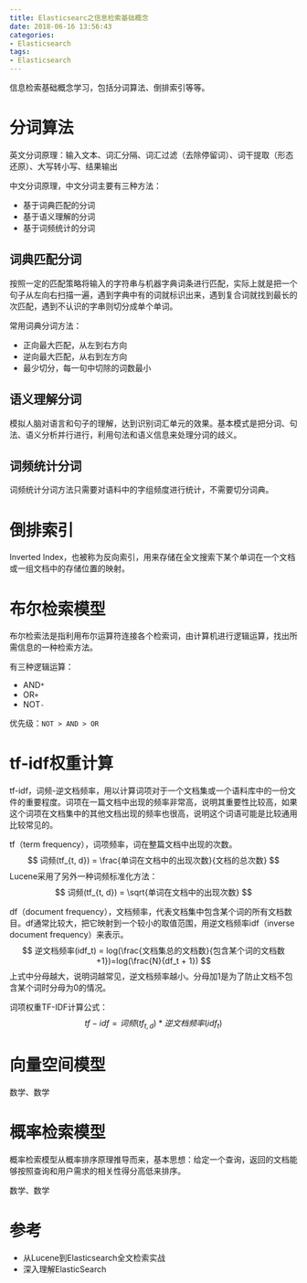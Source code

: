 ```yaml
---
title: Elasticsearc之信息检索基础概念
date: 2018-06-16 13:56:43
categories: 
- Elasticsearch
tags:
- Elasticsearch
---
```


信息检索基础概念学习，包括分词算法、倒排索引等等。

<!--more-->

# 分词算法

英文分词原理：输入文本、词汇分隔、词汇过滤（去除停留词）、词干提取（形态还原）、大写转小写、结果输出

中文分词原理，中文分词主要有三种方法：

- 基于词典匹配的分词
- 基于语义理解的分词
- 基于词频统计的分词

## 词典匹配分词

按照一定的匹配策略将输入的字符串与机器字典词条进行匹配，实际上就是把一个句子从左向右扫描一遍，遇到字典中有的词就标识出来，遇到复合词就找到最长的次匹配，遇到不认识的字串则切分成单个单词。

常用词典分词方法：

- 正向最大匹配，从左到右方向
- 逆向最大匹配，从右到左方向
- 最少切分，每一句中切除的词数最小

## 语义理解分词

模拟人脑对语言和句子的理解，达到识别词汇单元的效果。基本模式是把分词、句法、语义分析并行进行，利用句法和语义信息来处理分词的歧义。

## 词频统计分词

词频统计分词方法只需要对语料中的字组频度进行统计，不需要切分词典。

# 倒排索引

Inverted Index，也被称为反向索引，用来存储在全文搜索下某个单词在一个文档或一组文档中的存储位置的映射。

# 布尔检索模型

布尔检索法是指利用布尔运算符连接各个检索词，由计算机进行逻辑运算，找出所需信息的一种检索方法。

有三种逻辑运算：

- AND`*`
- OR`+`
- NOT`-`

优先级：`NOT > AND > OR`

# tf-idf权重计算

tf-idf，词频-逆文档频率，用以计算词项对于一个文档集或一个语料库中的一份文件的重要程度。词项在一篇文档中出现的频率非常高，说明其重要性比较高，如果这个词项在文档集中的其他文档出现的频率也很高，说明这个词语可能是比较通用比较常见的。

tf（term frequency），词项频率，词在整篇文档中出现的次数。
$$
词频(tf_{t, d}) = \frac{单词在文档中的出现次数}{文档的总次数}
$$
Lucene采用了另外一种词频标准化方法：
$$
词频(tf_{t, d}) = \sqrt{单词在文档中的出现次数}
$$


df（document frequency），文档频率，代表文档集中包含某个词的所有文档数目。df通常比较大，把它映射到一个较小的取值范围，用逆文档频率idf（inverse document frequency）来表示。
$$
逆文档频率(idf_t) = log(\frac{文档集总的文档数}{包含某个词的文档数+1})=log(\frac{N}{df_t + 1})
$$
上式中分母越大，说明词越常见，逆文档频率越小。分母加1是为了防止文档不包含某个词时分母为0的情况。

词项权重TF-IDF计算公式：
$$
tf-idf = 词频(tf_{t, d}) * 逆文档频率(idf_t)
$$

# 向量空间模型

数学、数学

# 概率检索模型

概率检索模型从概率排序原理推导而来，基本思想：给定一个查询，返回的文档能够按照查询和用户需求的相关性得分高低来排序。

数学、数学

# 参考

- 从Lucene到Elasticsearch全文检索实战
- 深入理解ElasticSearch

